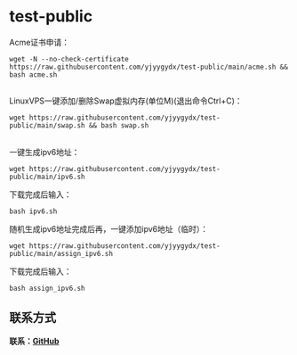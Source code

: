 # test-public

Acme证书申请：
```
wget -N --no-check-certificate https://raw.githubusercontent.com/yjyygydx/test-public/main/acme.sh && bash acme.sh
```
##

LinuxVPS一键添加/删除Swap虚拟内存(单位M)(退出命令Ctrl+C)：
```
wget https://raw.githubusercontent.com/yjyygydx/test-public/main/swap.sh && bash swap.sh
```
##

一键生成ipv6地址：
```
wget https://raw.githubusercontent.com/yjyygydx/test-public/main/ipv6.sh
```
下载完成后输入：
```
bash ipv6.sh
```
随机生成ipv6地址完成后再，一键添加ipv6地址（临时）：
```
wget https://raw.githubusercontent.com/yjyygydx/test-public/main/assign_ipv6.sh
```
下载完成后输入：
```
bash assign_ipv6.sh
```

## 联系方式

**联系：[GitHub](https://github.com/yjyygydx)**

##
